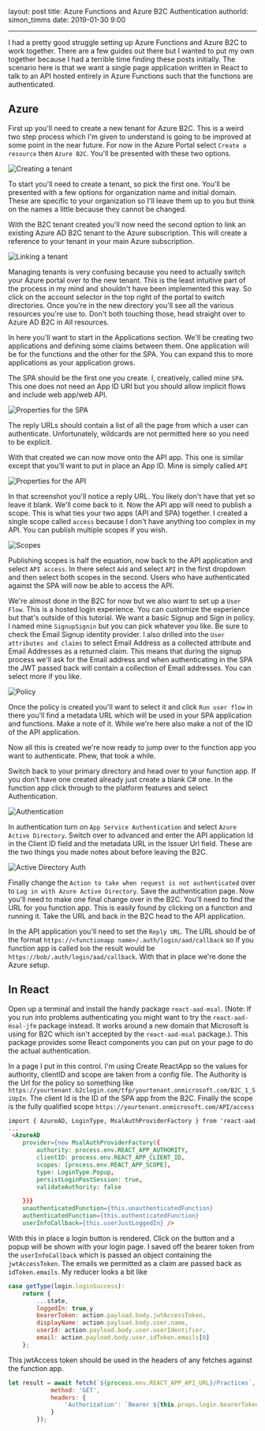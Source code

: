 layout: post
title: Azure Functions and Azure B2C Authentication
authorId: simon_timms
date: 2019-01-30 9:00

---

I had a pretty good struggle setting up Azure Functions and Azure B2C to work together. There are a few guides out there but I wanted to put my own together because I had a terrible time finding these posts initially. The scenario here is that we want a single page application written in React to talk to an API hosted entirely in Azure Functions such that the functions are authenticated. 

<!--more-->

## Azure

First up you'll need to create a new tenant for Azure B2C. This is a weird two step process which I'm given to understand is going to be improved at some point in the near future. For now in the Azure Portal select `Create a resource` then `Azure B2C`. You'll be presented with these two options.

![Creating a tenant](/images/functions-aad/create_tenant.png)

To start you'll need to create a tenant, so pick the first one. You'll be presented with a few options for organization name and initial domain. These are specific to your organization so I'll leave them up to you but think on the names a little because they cannot be changed.

With the B2C tenant created you'll now need the second option to link an existing Azure AD B2C tenant to the Azure subscription. This will create a reference to your tenant in your main Azure subscription.

![Linking a tenant](/images/functions-aad/linking_tenant.png)

Managing tenants is very confusing because you need to actually switch your Azure portal over to the new tenant. This is the least intuitive part of the process in my mind and shouldn't have been implemented this way. So click on the account selector in the top right of the portal to switch directories. Once you're in the new directory you'll see all the various resources you're use to. Don't both touching those, head straight over to Azure AD B2C in All resources. 

In here you'll want to start in the Applications section. We'll be creating two applications and defining some claims between them. One application will be for the functions and the other for the SPA. You can expand this to more applications as your application grows. 

The SPA should be the first one you create. I, creatively, called mine `SPA`. This one does not need an App ID URI but you should allow implicit flows and include web app/web API.

![Properties for the SPA](/images/functions-aad/spa_properties.png)

The reply URLs should contain a list of all the page from which a user can authenticate. Unfortunately, wildcards are not permitted here so you need to be explicit.

With that created we can now move onto the API app. This one is similar except that you'll want to put in place an App ID. Mine is simply called `API`

![Properties for the API](/images/functions-aad/api_properties.png)

In that screenshot you'll notice a reply URL. You likely don't have that yet so leave it blank. We'll come back to it. Now the API app will need to publish a scope. This is what ties your two apps (API and SPA) together. I created a single scope called `access` because I don't have anything too complex in my API. You can publish multiple scopes if you wish. 

![Scopes](/images/functions-aad/scopes.png)

Publishing scopes is half the equation, now back to the API application and select `API access`. In there select `Add` and select `API` in the first dropdown and then select both scopes in the second. Users who have authenticated against the SPA will now be able to access the API. 

We're almost done in the B2C for now but we also want to set up a `User Flow`. This is a hosted login experience. You can customize the experience but that's outside of this tutorial. We want a basic Signup and Sign in policy. I named mine `SignupSignin` but you can pick whatever you like. Be sure to check the Email Signup identity provider. I also drilled into the `User attributes and claims` to select Email Address as a collected attribute and Email Addresses as a returned claim. This means that during the signup process we'll ask for the Email address and when authenticating in the SPA the JWT passed back will contain a collection of Email addresses. You can select more if you like.

![Policy](/images/functions-aad/policy.png)

Once the policy is created you'll want to select it and click `Run user flow` in there you'll find a metadata URL which will be used in your SPA application and functions. Make a note of it. While we're here also make a not of the ID of the API application. 

Now all this is created we're now ready to jump over to the function app you want to authenticate. Phew, that took a while.

Switch back to your primary directory and head over to your function app. If you don't have one created already just create a blank C# one. In the function app click through to the platform features and select Authentication.

![Authentication](/images/functions-aad/platform_features.png)

In authentication turn on `App Service Authentication` and select `Azure Active Directory`. Switch over to advanced and enter the API application Id in the Client ID field and the metadata URL in the Issuer Url field. These are the two things you made notes about before leaving the B2C. 

![Active Directory Auth](/images/functions-aad/aad_settings.png)

Finally change the `Action to take when request is not authenticated` over to `Log in with Azure Active Directory`. Save the authentication page. Now you'll need to make one final change over in the B2C. You'll need to find the URL for you function app. This is easily found by clicking on a function and running it. Take the URL and back in the B2C head to the API application. 

In the API application you'll need to set the `Reply URL`. The URL should be of the format `https://<functionapp name>/.auth/login/aad/callback` so if you function app is called `bob` the result would be `https://bob/.auth/login/aad/callback`. With that in place we're done the Azure setup.

## In React

Open up a terminal and install the handy package `react-aad-msal`. (Note: If you run into problems authenticating you might want to try the `react-aad-msal-jfm` package instead. It works around a new domain that Microsoft is using for B2C which isn't accepted by the `react-aad-msal` package.). This package provides some React components you can put on your page to do the actual authentication.

In a page I put in this control. I'm using Create ReactApp so the values for authority, clientID and scope are taken from a config file. The Authority is the Url for the policy so something like `https://yourtenant.b2clogin.com/tfp/yourtenant.onmicrosoft.com/B2C_1_SiUpIn`. The client Id is the ID of the SPA app from the B2C. Finally the scope is the fully qualified scope `https://yourtenant.onmicrosoft.com/API/access`

```html
import { AzureAD, LoginType, MsalAuthProviderFactory } from 'react-aad-msal-jfm';
...
 <AzureAD
    provider={new MsalAuthProviderFactory({
        authority: process.env.REACT_APP_AUTHORITY,
        clientID: process.env.REACT_APP_CLIENT_ID,
        scopes: [process.env.REACT_APP_SCOPE],
        type: LoginType.Popup,
        persistLoginPastSession: true,
        validateAuthority: false

    })}
    unauthenticatedFunction={this.unauthenticatedFunction}
    authenticatedFunction={this.authenticatedFunction}
    userInfoCallback={this.userJustLoggedIn} />
```

With this in place a login button is rendered. Click on the button and a popup will be shown with your login page. I saved off the bearer token from the `userInfoCallback` which is passed an object containing the `jwtAccessToken`. The emails we permitted as a claim are passed back as `idToken.emails`. My reducer looks a bit like 

```javascript
case getType(login.loginSuccess):
    return {
        ...state,
        loggedIn: true,y
        bearerToken: action.payload.body.jwtAccessToken,
        displayName: action.payload.body.user.name,
        userId: action.payload.body.user.userIdentifier,
        email: action.payload.body.user.idToken.emails[0]
    };
```

This jwtAccess token should be used in the headers of any fetches against the function app. 

```javascript
let result = await fetch(`${process.env.REACT_APP_API_URL}/Practices`, {
            method: 'GET',
            headers: {
                'Authorization': `Bearer ${this.props.login.bearerToken}`
            }
        });
```

